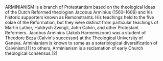 ARMINIANISM is a branch of Protestantism based on the theological ideas of the Dutch Reformed theologian Jacobus Arminius (1560–1609) and his historic supporters known as Remonstrants. His teachings held to the five solae of the Reformation, but they were distinct from particular teachings of Martin Luther, Huldrych Zwingli, John Calvin, and other Protestant Reformers. Jacobus Arminius (Jakob Harmenszoon) was a student of Theodore Beza (Calvin's successor) at the Theological University of Geneva. Arminianism is known to some as a soteriological diversification of Calvinism;[1] to others, Arminianism is a reclamation of early Church theological consensus.[2]
